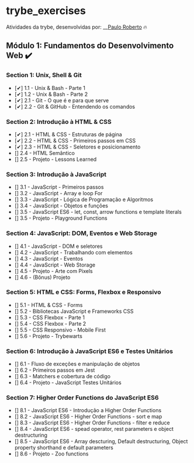 # trybe_exercises
Atividades da trybe, desenvolvidas por: __[Paulo Roberto](https://www.linkedin.com/in/probertojr/) :fire:


## Módulo 1: Fundamentos do Desenvolvimento Web :heavy_check_mark:

### Section 1: Unix, Shell & Git
- [✔] 1.1 - Unix & Bash - Parte 1
- [✔] 1.2 - Unix & Bash - Parte 2
- [✔] 2.1 - Git - O que é e para que serve
- [✔] 2.2 - Git & GitHub - Entendendo os comandos

### Section 2: Introdução à HTML & CSS
- [✔] 2.1 - HTML & CSS - Estruturas de página
- [✔] 2.2 - HTML & CSS - Primeiros passos em CSS
- [✔] 2.3 - HTML & CSS - Seletores e posicionamento
- [] 2.4 - HTML Semântico
- [] 2.5 - Projeto - Lessons Learned 

### Section 3: Introdução à JavaScript
- [] 3.1 - JavaScript - Primeiros passos
- [] 3.2 - JavaScript - Array e loop For
- [] 3.3 - JavaScript - Lógica de Programação e Algoritmos
- [] 3.4 - JavaScript - Objetos e funções
- [] 3.5 - JavaScript ES6 - let, const, arrow functions e template literals
- [] 3.5 - Projeto - Playground Functions

### Section 4: JavaScript: DOM, Eventos e Web Storage
- [] 4.1 - JavaScript - DOM e seletores
- [] 4.2 - JavaScript - Trabalhando com elementos
- [] 4.3 - JavaScript - Eventos
- [] 4.4 - JavaScript - Web Storage
- [] 4.5 - Projeto - Arte com Pixels
- [] 4.6 - (Bônus) Projeto

### Section 5: HTML e CSS: Forms, Flexbox e Responsivo
- [] 5.1 - HTML & CSS - Forms
- [] 5.2 - Bibliotecas JavaScript e Frameworks CSS
- [] 5.3 - CSS Flexbox - Parte 1
- [] 5.4 - CSS Flexbox - Parte 2
- [] 5.5 - CSS Responsivo - Mobile First
- [] 5.6 - Projeto - Trybewarts

### Section 6: Introdução à JavaScript ES6 e Testes Unitários
- [] 6.1 - Fluxo de exceções e manipulação de objetos
- [] 6.2 - Primeiros passos em Jest
- [] 6.3 - Matchers e cobertura de código
- [] 6.4 - Projeto - JavaScript Testes Unitários

### Section 7: Higher Order Functions do JavaScript ES6
- [] 8.1 - JavaScript ES6 - Introdução a Higher Order Functions
- [] 8.2 - JavaScript ES6 - Higher Order Functions - sort e map
- [] 8.3 - JavaScript ES6 - Higher Order Functions - filter e reduce
- [] 8.4 - JavaScript ES6 - spead operator, rest parameters e object destructuring
- [] 8.5 - JavaScript ES6 - Array descturing, Default destructuring, Object property shorthand e default parameters
- [] 8.6 - Projeto - Zoo functions

